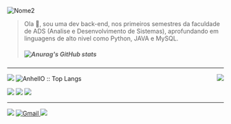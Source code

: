 


![Nome2](https://user-images.githubusercontent.com/82064087/133173362-8518c216-cbd1-4359-a7d8-77a1b58b6465.png)



> Ola :vulcan_salute:, sou uma dev back-end, nos primeiros semestres da faculdade de ADS (Analise e Desenvolvimento de Sistemas),
> aprofundando em linguagens de alto nivel como Python, JAVA e MySQL.<h5>
 ![Anurag's GitHub stats](https://github-readme-stats.vercel.app/api?username=ClaudianeC&theme=monokai&show_icons=true)

____________________________________________________________________________________________________________________________________________________  
<img align=right src="https://user-images.githubusercontent.com/82064087/124305346-5a54ea80-db3b-11eb-9ebb-40a094beab86.png"/> 
<img src="https://user-images.githubusercontent.com/82064087/124296740-ad757000-db30-11eb-9076-8348ea1af450.png"/>

<img src="https://github-readme-stats.vercel.app/api/top-langs/?username=ClaudianeC&langs_count=13&theme=monokai&layout=compact" alt="AnhellO :: Top Langs" />



<img  src="https://img.icons8.com/color/48/000000/mysql-logo.png"/>   <img src="https://img.icons8.com/color/48/000000/java-coffee-cup-logo--v1.png"/> <img src="https://img.icons8.com/color/48/000000/python--v2.png"/>  
 

___________________________________________________________________________________________________________________________________________________
<img src="https://user-images.githubusercontent.com/82064087/124298391-933c9180-db32-11eb-9fbc-6b252f01c42e.png"/>
 
<a href="mailto:princesad341@gmail.com" mailto="princesad341@gmail.com" target="_blank">
<img src="https://img.icons8.com/color/48/000000/gmail--v1.png" alt="Gmail">

</a>
  <a href="https://github.com/ClaudianeC" target="_blank">
  <img src="https://img.icons8.com/fluent/48/000000/github.png"/>
</a>



<!--
**ClaudianeC/ClaudianeC** is a ✨ _special_ ✨ repository because its `README.md` (this file) appears on your GitHub profile.

Here are some ideas to get you started:

- 🔭 I’m currently working on ...
- 🌱 I’m currently learning ...
- 👯 I’m looking to collaborate on ...
- 🤔 I’m looking for help with ...
- 💬 Ask me about ...
- 📫 How to reach me: ...
- 😄 Pronouns: ...
- ⚡ Fun fact: ...
-->
